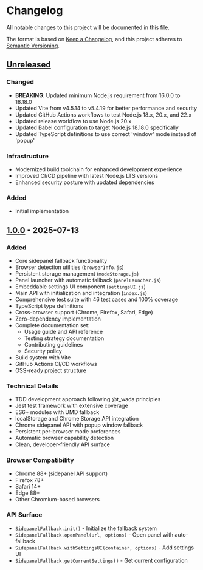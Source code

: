 # Changelog

All notable changes to this project will be documented in this file.

The format is based on [Keep a Changelog](https://keepachangelog.com/en/1.0.0/),
and this project adheres to
[Semantic Versioning](https://semver.org/spec/v2.0.0.html).

## [Unreleased]

### Changed

- **BREAKING**: Updated minimum Node.js requirement from 16.0.0 to 18.18.0
- Updated Vite from v4.5.14 to v5.4.19 for better performance and security
- Updated GitHub Actions workflows to test Node.js 18.x, 20.x, and 22.x
- Updated release workflow to use Node.js 20.x
- Updated Babel configuration to target Node.js 18.18.0 specifically
- Updated TypeScript definitions to use correct 'window' mode instead of 'popup'

### Infrastructure

- Modernized build toolchain for enhanced development experience
- Improved CI/CD pipeline with latest Node.js LTS versions
- Enhanced security posture with updated dependencies

### Added

- Initial implementation

## [1.0.0] - 2025-07-13

### Added

- Core sidepanel fallback functionality
- Browser detection utilities (`browserInfo.js`)
- Persistent storage management (`modeStorage.js`)
- Panel launcher with automatic fallback (`panelLauncher.js`)
- Embeddable settings UI component (`settingsUI.js`)
- Main API with initialization and integration (`index.js`)
- Comprehensive test suite with 46 test cases and 100% coverage
- TypeScript type definitions
- Cross-browser support (Chrome, Firefox, Safari, Edge)
- Zero-dependency implementation
- Complete documentation set:
  - Usage guide and API reference
  - Testing strategy documentation
  - Contributing guidelines
  - Security policy
- Build system with Vite
- GitHub Actions CI/CD workflows
- OSS-ready project structure

### Technical Details

- TDD development approach following @t_wada principles
- Jest test framework with extensive coverage
- ES6+ modules with UMD fallback
- localStorage and Chrome Storage API integration
- Chrome sidepanel API with popup window fallback
- Persistent per-browser mode preferences
- Automatic browser capability detection
- Clean, developer-friendly API surface

### Browser Compatibility

- Chrome 88+ (sidepanel API support)
- Firefox 78+
- Safari 14+
- Edge 88+
- Other Chromium-based browsers

### API Surface

- `SidepanelFallback.init()` - Initialize the fallback system
- `SidepanelFallback.openPanel(url, options)` - Open panel with auto-fallback
- `SidepanelFallback.withSettingsUI(container, options)` - Add settings UI
- `SidepanelFallback.getCurrentSettings()` - Get current configuration

[Unreleased]: https://github.com/touyou/sidepanel-fallback/compare/v1.0.0...HEAD
[1.0.0]: https://github.com/touyou/sidepanel-fallback/releases/tag/v1.0.0

